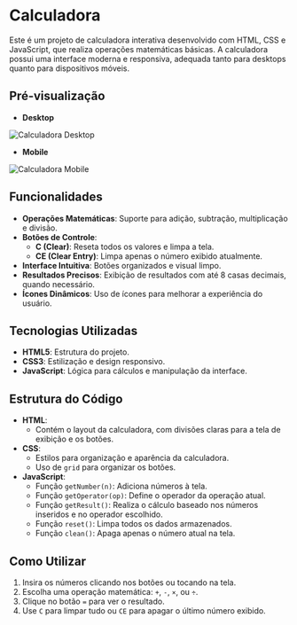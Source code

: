 # Calculadora

Este é um projeto de calculadora interativa desenvolvido com HTML, CSS e JavaScript, que realiza operações matemáticas básicas. A calculadora possui uma interface moderna e responsiva, adequada tanto para desktops quanto para dispositivos móveis.

## Pré-visualização

- **Desktop**

![Calculadora Desktop](https://github.com/user-attachments/assets/calculator-desktop-example.png)

- **Mobile**

![Calculadora Mobile](https://github.com/user-attachments/assets/calculator-mobile-example.png)

## Funcionalidades

- **Operações Matemáticas**: Suporte para adição, subtração, multiplicação e divisão.
- **Botões de Controle**:
  - **C (Clear)**: Reseta todos os valores e limpa a tela.
  - **CE (Clear Entry)**: Limpa apenas o número exibido atualmente.
- **Interface Intuitiva**: Botões organizados e visual limpo.
- **Resultados Precisos**: Exibição de resultados com até 8 casas decimais, quando necessário.
- **Ícones Dinâmicos**: Uso de ícones para melhorar a experiência do usuário.

## Tecnologias Utilizadas

- **HTML5**: Estrutura do projeto.
- **CSS3**: Estilização e design responsivo.
- **JavaScript**: Lógica para cálculos e manipulação da interface.

## Estrutura do Código

- **HTML**:
  - Contém o layout da calculadora, com divisões claras para a tela de exibição e os botões.
- **CSS**:
  - Estilos para organização e aparência da calculadora.
  - Uso de `grid` para organizar os botões.
- **JavaScript**:
  - Função `getNumber(n)`: Adiciona números à tela.
  - Função `getOperator(op)`: Define o operador da operação atual.
  - Função `getResult()`: Realiza o cálculo baseado nos números inseridos e no operador escolhido.
  - Função `reset()`: Limpa todos os dados armazenados.
  - Função `clean()`: Apaga apenas o número atual na tela.

## Como Utilizar

1. Insira os números clicando nos botões ou tocando na tela.
2. Escolha uma operação matemática: `+`, `-`, `×`, ou `÷`.
3. Clique no botão `=` para ver o resultado.
4. Use `C` para limpar tudo ou `CE` para apagar o último número exibido.
